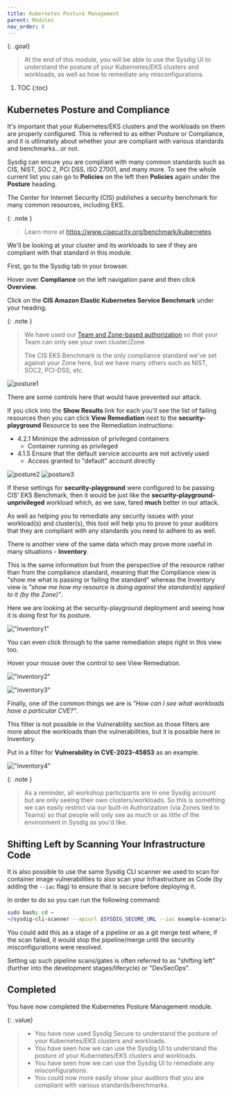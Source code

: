 ```yaml
---
title: Kubernetes Posture Management
parent: Modules
nav_order: 6
---
```


{: .goal}
> At the end of this module, you will be able to use the Sysdig UI to understand the posture of your Kubernetes/EKS clusters and workloads, as well as how to remediate any misconfigurations.

1. TOC
{:toc}

## Kubernetes Posture and Compliance

It's important that your Kubernetes/EKS clusters and the workloads on them are properly configured. This is referred to as either Posture or Compliance, and it is utlimately about whether your are compliant with various standards and benchmarks...or not.

Sysdig can ensure you are compliant with many common standards such as CIS, NIST, SOC 2, PCI DSS, ISO 27001, and many more. To see the whole current list you can go to **Policies** on the left then **Policies** again under the **Posture** heading.

The Center for Internet Security (CIS) publishes a security benchmark for many common resources, including EKS. 

{: .note }
> Learn more at <https://www.cisecurity.org/benchmark/kubernetes>.

We'll be looking at your cluster and its workloads to see if they are compliant with that standard in this module.

First, go to the Sysdig tab in your browser.

Hover over **Compliance** on the left navigation pane and then click **Overview**.



Click on the **CIS Amazon Elastic Kubernetes Service Benchmark** under your heading.

{: .note }
> We have used our [Team and Zone-based authorization](https://docs.sysdig.com/en/docs/sysdig-secure/policies/zones/) so that your Team can only see your own cluster/Zone.
>
> The CIS EKS Benchmark is the only compliance standard we've set against your Zone here, but we have many others such as NIST, SOC2, PCI-DSS, etc.

![posture1]({{site.baseurl}}/assets/images/posture1.png)

There are some controls here that would have prevented our attack. 

If you click into the **Show Results** link for each you'll see the list of failing resources then you can click **View Remediation** next to the **security-playground** Resource to see the Remediation instructions:

- 4.2.1 Minimize the admission of privileged containers
    - Container running as privileged
- 4.1.5 Ensure that the default service accounts are not actively used
    - Access granted to "default" account directly

![posture2]({{site.baseurl}}/assets/images/posture2.png)
![posture3]({{site.baseurl}}/assets/images/posture3.png)

If these settings for **security-playground** were configured to be passing CIS' EKS Benchmark, then it would be just like the **security-playground-unprivileged** workload which, as we saw, fared **much** better in our attack.

As well as helping you to remediate any security issues with your workload(s) and cluster(s), this tool will help you to prove to your auditors that they are compliant with any standards you need to adhere to as well.

There is another view of the same data which may prove more useful in many situations - **Inventory**.

This is the same information but from the perspective of the resource rather than from the compliance standard, meaning that the Compliance view is "show me what is passing or failing the standard" whereas the Inventory view is *"show me how my resource is doing against the standard(s) applied to it (by the Zone)"*.

Here we are looking at the security-playground deployment and seeing how it is doing first for its posture.

!["inventory1"]({{site.baseurl}}/assets/images/inventory1.png)

You can even click through to the same remediation steps right in this view too.

Hover your mouse over the control to see View Remediation.

!["inventory2"]({{site.baseurl}}/assets/images/inventory2.png)

!["inventory3"]({{site.baseurl}}/assets/images/inventory3.png)

Finally, one of the common things we are is *"How can I see what workloads have a particular CVE?"*. 

This filter is not possible in the Vulnerability section as those filters are more about the workloads than the vulnerabilities, but it is possible here in Inventory. 

Put in a filter for **Vulnerability in CVE-2023-45853** as an example.

!["inventory4"]({{site.baseurl}}/assets/images/inventory4.png)

{: .note }
> As a reminder, all workshop participants are in one Sysdig account but are only seeing their own clusters/workloads. So this is something we can easily restrict via our built-in Authorization (via Zones tied to Teams) so that people will only see as much or as little of the environment in Sysdig as you'd like.

## Shifting Left by Scanning Your Infrastructure Code

It is also possible to use the same Sysdig CLI scanner we used to scan for container image vulnerabilities to also scan your Infrastructure as Code (by adding the `--iac` flag) to ensure that is secure before deploying it.

In order to do so you can run the following command:

```bash
sudo bash; cd ~
~/sysdig-cli-scanner --apiurl $SYSDIG_SECURE_URL --iac example-scenarios/k8s-manifests/04-security-playground-deployment.yaml
```

You could add this as a stage of a pipeline or as a git merge test where, if the scan failed, it would stop the pipeline/merge until the security misconfigurations were resolved.

Setting up such pipeline scans/gates is often referred to as "shifting left" (further into the development stages/lifecycle) or "DevSecOps".

## Completed

You have now completed the Kubernetes Posture Management module.

{: .value}
> - You have now used Sysdig Secure to understand the posture of your Kubernetes/EKS clusters and workloads.
> - You have seen how we can use the Sysdig UI to understand the posture of your Kubernetes/EKS clusters and workloads.
> - You have seen how we can use the Sysdig UI to remediate any misconfigurations.
> - You could now more easily show your auditors that you are compliant with various standards/benchmarks.
